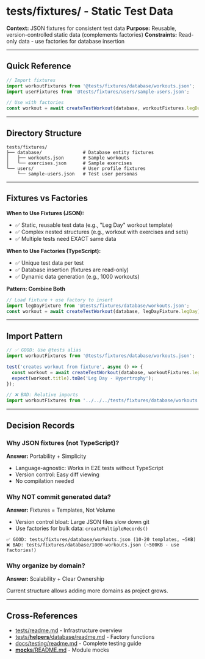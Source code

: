 # tests/fixtures/ - Static Test Data

**Context:** JSON fixtures for consistent test data
**Purpose:** Reusable, version-controlled static data (complements factories)
**Constraints:** Read-only data - use factories for database insertion

---

## Quick Reference

```typescript
// Import fixtures
import workoutFixtures from '@tests/fixtures/database/workouts.json';
import userFixtures from '@tests/fixtures/users/sample-users.json';

// Use with factories
const workout = await createTestWorkout(database, workoutFixtures.legDay);
```

---

## Directory Structure

```
tests/fixtures/
├── database/               # Database entity fixtures
│   ├── workouts.json       # Sample workouts
│   └── exercises.json      # Sample exercises
└── users/                  # User profile fixtures
    └── sample-users.json   # Test user personas
```

---

## Fixtures vs Factories

**When to Use Fixtures (JSON):**

- ✅ Static, reusable test data (e.g., "Leg Day" workout template)
- ✅ Complex nested structures (e.g., workout with exercises and sets)
- ✅ Multiple tests need EXACT same data

**When to Use Factories (TypeScript):**

- ✅ Unique test data per test
- ✅ Database insertion (fixtures are read-only)
- ✅ Dynamic data generation (e.g., 1000 workouts)

**Pattern: Combine Both**

```typescript
// Load fixture + use factory to insert
import legDayFixture from '@tests/fixtures/database/workouts.json';
const workout = await createTestWorkout(database, legDayFixture.legDay);
```

---

## Import Pattern

```typescript
// ✅ GOOD: Use @tests alias
import workoutFixtures from '@tests/fixtures/database/workouts.json';

test('creates workout from fixture', async () => {
  const workout = await createTestWorkout(database, workoutFixtures.legDay);
  expect(workout.title).toBe('Leg Day - Hypertrophy');
});

// ❌ BAD: Relative imports
import workoutFixtures from '../../../tests/fixtures/database/workouts.json';
```

---

## Decision Records

### Why JSON fixtures (not TypeScript)?

**Answer:** Portability + Simplicity

- Language-agnostic: Works in E2E tests without TypeScript
- Version control: Easy diff viewing
- No compilation needed

### Why NOT commit generated data?

**Answer:** Fixtures = Templates, Not Volume

- Version control bloat: Large JSON files slow down git
- Use factories for bulk data: `createMultipleRecords()`

```
✅ GOOD: tests/fixtures/database/workouts.json (10-20 templates, ~5KB)
❌ BAD: tests/fixtures/database/1000-workouts.json (~500KB - use factories!)
```

### Why organize by domain?

**Answer:** Scalability + Clear Ownership

Current structure allows adding more domains as project grows.

---

## Cross-References

- [tests/readme.md](../readme.md) - Infrastructure overview
- [tests/**helpers**/database/readme.md](../__helpers__/database/readme.md) - Factory functions
- [docs/testing/readme.md](../../docs/testing/readme.md) - Complete testing guide
- [**mocks**/README.md](../../__mocks__/README.md) - Module mocks
